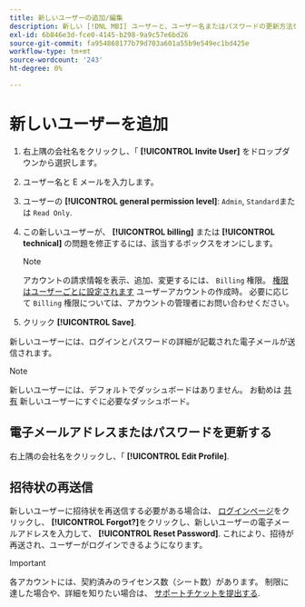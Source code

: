 ```yaml
---
title: 新しいユーザーの追加/編集
description: 新しい [!DNL MBI] ユーザーと、ユーザー名またはパスワードの更新方法を説明します。
exl-id: 6b846e3d-fce0-4145-b298-9a9c57e6bd26
source-git-commit: fa954868177b79d703a601a55b9e549ec1bd425e
workflow-type: tm+mt
source-wordcount: '243'
ht-degree: 0%

---
```


# 新しいユーザーを追加

1. 右上隅の会社名をクリックし、「 **[!UICONTROL Invite User]** をドロップダウンから選択します。
1. ユーザー名と E メールを入力します。
1. ユーザーの **[!UICONTROL general permission level]**: `Admin`, `Standard`または `Read Only`.
1. この新しいユーザーが、 **[!UICONTROL billing]** または **[!UICONTROL technical]** の問題を修正するには、該当するボックスをオンにします。

   >[!NOTE]
   >
   >アカウントの請求情報を表示、追加、変更するには、 `Billing` 権限。 [権限はユーザーごとに設定されます](../../administrator/user-management/user-management.md) ユーザーアカウントの作成時。 必要に応じて `Billing` 権限については、アカウントの管理者にお問い合わせください。

1. クリック **[!UICONTROL Save]**.

新しいユーザーには、ログインとパスワードの詳細が記載された電子メールが送信されます。

>[!NOTE]
>
>新しいユーザーには、デフォルトでダッシュボードはありません。 お勧めは [共有](../../data-user/dashboards/share-dashboard-with-users.md) 新しいユーザーにすぐに必要なダッシュボード。

## 電子メールアドレスまたはパスワードを更新する

右上隅の会社名をクリックし、「 **[!UICONTROL Edit Profile]**.

## 招待状の再送信

新しいユーザーに招待状を再送信する必要がある場合は、 [ログインページ](https://dashboard.rjmetrics.com)をクリックし、 **[!UICONTROL Forgot?]**&#x200B;をクリックし、新しいユーザーの電子メールアドレスを入力して、 **[!UICONTROL Reset Password]**. これにより、招待が再送され、ユーザーがログインできるようになります。

>[!IMPORTANT]
>
>各アカウントには、契約済みのライセンス数（シート数）があります。 制限に達した場合や、詳細を知りたい場合は、 [サポートチケットを提出する](https://experienceleague.adobe.com/docs/commerce-knowledge-base/kb/troubleshooting/miscellaneous/mbi-service-policies.html?lang=en).
